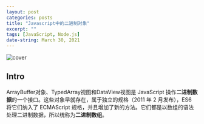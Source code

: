 ```yaml
---
layout: post
categories: posts
title: "Javascript中的二进制对象"
excerpt: ""
tags: [JavaScript, Node.js]
date-string: March 30, 2021
---
```


![cover](/images/2021-03-30-Javascript中的二进制对象/buffersource.png)

## Intro

ArrayBuffer对象、TypedArray视图和DataView视图是 JavaScript 操作**二进制数据**的一个接口。这些对象早就存在，属于独立的规格（2011 年 2 月发布），ES6 将它们纳入了 ECMAScript 规格，并且增加了新的方法。它们都是以数组的语法处理二进制数据，所以统称为**二进制数组**。



